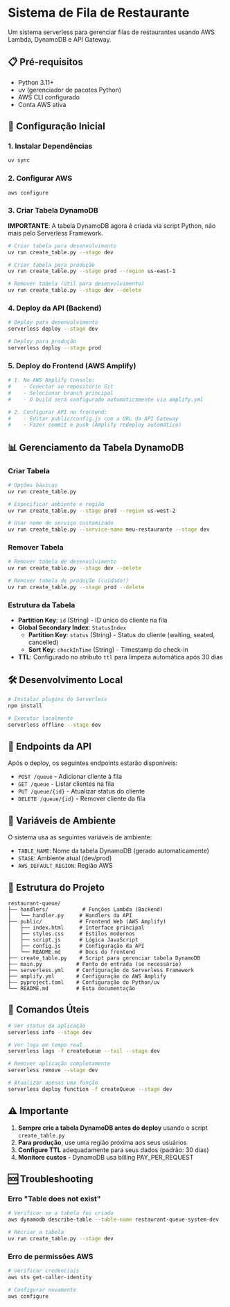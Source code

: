 # Sistema de Fila de Restaurante

Um sistema serverless para gerenciar filas de restaurantes usando AWS Lambda, DynamoDB e API Gateway.

## 📋 Pré-requisitos

- Python 3.11+
- uv (gerenciador de pacotes Python)
- AWS CLI configurado
- Conta AWS ativa

## 🚀 Configuração Inicial

### 1. Instalar Dependências

```bash
uv sync
```

### 2. Configurar AWS

```bash
aws configure
```

### 3. Criar Tabela DynamoDB

**IMPORTANTE**: A tabela DynamoDB agora é criada via script Python, não mais pelo Serverless Framework.

```bash
# Criar tabela para desenvolvimento
uv run create_table.py --stage dev

# Criar tabela para produção
uv run create_table.py --stage prod --region us-east-1

# Remover tabela (útil para desenvolvimento)
uv run create_table.py --stage dev --delete
```

### 4. Deploy da API (Backend)

```bash
# Deploy para desenvolvimento
serverless deploy --stage dev

# Deploy para produção
serverless deploy --stage prod
```

### 5. Deploy do Frontend (AWS Amplify)

```bash
# 1. No AWS Amplify Console:
#    - Conectar ao repositório Git
#    - Selecionar branch principal
#    - O build será configurado automaticamente via amplify.yml

# 2. Configurar API no frontend:
#    - Editar public/config.js com a URL da API Gateway
#    - Fazer commit e push (Amplify redeploy automático)
```

## 📊 Gerenciamento da Tabela DynamoDB

### Criar Tabela

```bash
# Opções básicas
uv run create_table.py

# Especificar ambiente e região
uv run create_table.py --stage prod --region us-west-2

# Usar nome de serviço customizado
uv run create_table.py --service-name meu-restaurante --stage dev
```

### Remover Tabela

```bash
# Remover tabela de desenvolvimento
uv run create_table.py --stage dev --delete

# Remover tabela de produção (cuidado!)
uv run create_table.py --stage prod --delete
```

### Estrutura da Tabela

- **Partition Key**: `id` (String) - ID único do cliente na fila
- **Global Secondary Index**: `StatusIndex`
  - **Partition Key**: `status` (String) - Status do cliente (waiting, seated, cancelled)
  - **Sort Key**: `checkInTime` (String) - Timestamp do check-in
- **TTL**: Configurado no atributo `ttl` para limpeza automática após 30 dias

## 🛠️ Desenvolvimento Local

```bash
# Instalar plugins do Serverless
npm install

# Executar localmente
serverless offline --stage dev
```

## 📱 Endpoints da API

Após o deploy, os seguintes endpoints estarão disponíveis:

- `POST /queue` - Adicionar cliente à fila
- `GET /queue` - Listar clientes na fila
- `PUT /queue/{id}` - Atualizar status do cliente
- `DELETE /queue/{id}` - Remover cliente da fila

## 🔧 Variáveis de Ambiente

O sistema usa as seguintes variáveis de ambiente:

- `TABLE_NAME`: Nome da tabela DynamoDB (gerado automaticamente)
- `STAGE`: Ambiente atual (dev/prod)
- `AWS_DEFAULT_REGION`: Região AWS

## 📁 Estrutura do Projeto

```
restaurant-queue/
├── handlers/           # Funções Lambda (Backend)
│   └── handler.py     # Handlers da API
├── public/            # Frontend Web (AWS Amplify)
│   ├── index.html     # Interface principal
│   ├── styles.css     # Estilos modernos
│   ├── script.js      # Lógica JavaScript
│   ├── config.js      # Configuração da API
│   └── README.md      # Docs do frontend
├── create_table.py    # Script para gerenciar tabela DynamoDB
├── main.py           # Ponto de entrada (se necessário)
├── serverless.yml    # Configuração do Serverless Framework
├── amplify.yml       # Configuração do AWS Amplify
├── pyproject.toml    # Configuração do Python/uv
└── README.md         # Esta documentação
```

## 🎯 Comandos Úteis

```bash
# Ver status da aplicação
serverless info --stage dev

# Ver logs em tempo real
serverless logs -f createQueue --tail --stage dev

# Remover aplicação completamente
serverless remove --stage dev

# Atualizar apenas uma função
serverless deploy function -f createQueue --stage dev
```

## ⚠️ Importante

1. **Sempre crie a tabela DynamoDB antes do deploy** usando o script `create_table.py`
2. **Para produção**, use uma região próxima aos seus usuários
3. **Configure TTL** adequadamente para seus dados (padrão: 30 dias)
4. **Monitore custos** - DynamoDB usa billing PAY_PER_REQUEST

## 🆘 Troubleshooting

### Erro "Table does not exist"
```bash
# Verificar se a tabela foi criada
aws dynamodb describe-table --table-name restaurant-queue-system-dev

# Recriar a tabela
uv run create_table.py --stage dev
```

### Erro de permissões AWS
```bash
# Verificar credenciais
aws sts get-caller-identity

# Configurar novamente
aws configure
```
